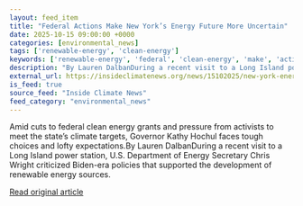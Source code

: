 ```yaml
---
layout: feed_item
title: "Federal Actions Make New York’s Energy Future More Uncertain"
date: 2025-10-15 09:00:00 +0000
categories: [environmental_news]
tags: ['renewable-energy', 'clean-energy']
keywords: ['renewable-energy', 'federal', 'clean-energy', 'make', 'actions']
description: "By Lauren DalbanDuring a recent visit to a Long Island power station, U"
external_url: https://insideclimatenews.org/news/15102025/new-york-energy-federal-cuts/
is_feed: true
source_feed: "Inside Climate News"
feed_category: "environmental_news"
---
```


Amid cuts to federal clean energy grants and pressure from activists to meet the state’s climate targets, Governor Kathy Hochul faces tough choices and lofty expectations.By Lauren DalbanDuring a recent visit to a Long Island power station, U.S. Department of Energy Secretary Chris Wright criticized Biden-era policies that supported the development of renewable energy sources.

[Read original article](https://insideclimatenews.org/news/15102025/new-york-energy-federal-cuts/)
